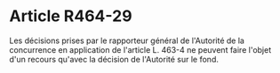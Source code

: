 # Article R464-29

Les décisions prises par le rapporteur général de l'Autorité de la concurrence en application de l'article L. 463-4 ne peuvent faire l'objet d'un recours qu'avec la décision de l'Autorité sur le fond.
